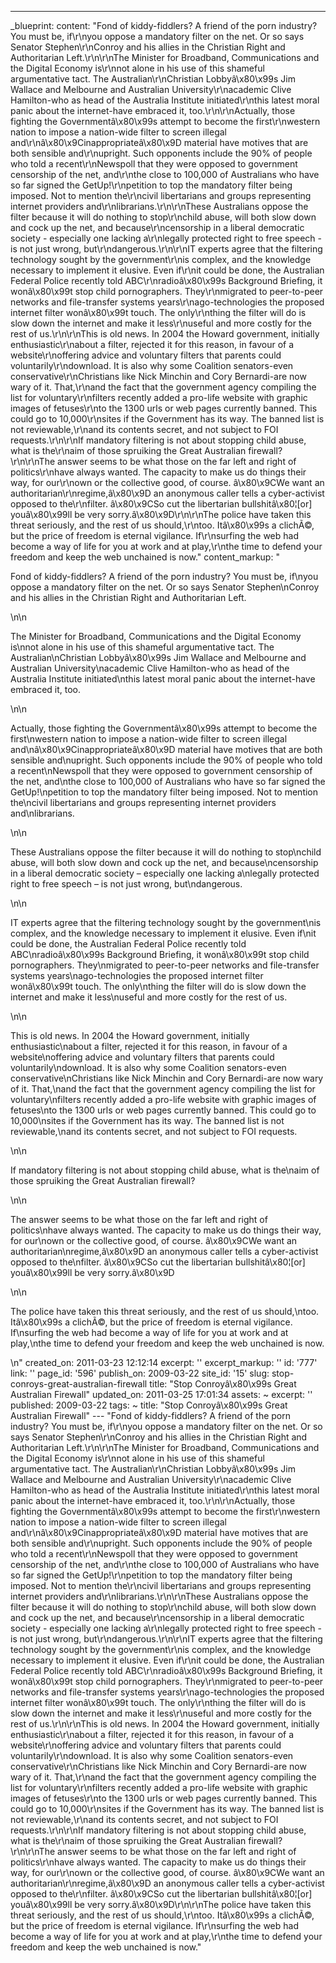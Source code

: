 ---
_blueprint:
  content: "Fond of kiddy-fiddlers? A friend of the porn industry? You must be, if\r\nyou
    oppose a mandatory filter on the net. Or so says Senator Stephen\r\nConroy and
    his allies in the Christian Right and Authoritarian Left.\r\n\r\nThe Minister
    for Broadband, Communications and the Digital Economy is\r\nnot alone in his use
    of this shameful argumentative tact. The Australian\r\nChristian Lobbyâ\x80\x99s
    Jim Wallace and Melbourne and Australian University\r\nacademic Clive Hamilton-who
    as head of the Australia Institute initiated\r\nthis latest moral panic about
    the internet-have embraced it, too.\r\n\r\nActually, those fighting the Governmentâ\x80\x99s
    attempt to become the first\r\nwestern nation to impose a nation-wide filter to
    screen illegal and\r\nâ\x80\x9Cinappropriateâ\x80\x9D material have motives that
    are both sensible and\r\nupright. Such opponents include the 90% of people who
    told a recent\r\nNewspoll that they were opposed to government censorship of the
    net, and\r\nthe close to 100,000 of Australians who have so far signed the GetUp!\r\npetition
    to top the mandatory filter being imposed. Not to mention the\r\ncivil libertarians
    and groups representing internet providers and\r\nlibrarians.\r\n\r\nThese Australians
    oppose the filter because it will do nothing to stop\r\nchild abuse, will both
    slow down and cock up the net, and because\r\ncensorship in a liberal democratic
    society - especially one lacking a\r\nlegally protected right to free speech -
    is not just wrong, but\r\ndangerous.\r\n\r\nIT experts agree that the filtering
    technology sought by the government\r\nis complex, and the knowledge necessary
    to implement it elusive. Even if\r\nit could be done, the Australian Federal Police
    recently told ABC\r\nradioâ\x80\x99s Background Briefing, it wonâ\x80\x99t stop
    child pornographers. They\r\nmigrated to peer-to-peer networks and file-transfer
    systems years\r\nago-technologies the proposed internet filter wonâ\x80\x99t touch.
    The only\r\nthing the filter will do is slow down the internet and make it less\r\nuseful
    and more costly for the rest of us.\r\n\r\nThis is old news. In 2004 the Howard
    government, initially enthusiastic\r\nabout a filter, rejected it for this reason,
    in favour of a website\r\noffering advice and voluntary filters that parents could
    voluntarily\r\ndownload. It is also why some Coalition senators-even conservative\r\nChristians
    like Nick Minchin and Cory Bernardi-are now wary of it. That,\r\nand the fact
    that the government agency compiling the list for voluntary\r\nfilters recently
    added a pro-life website with graphic images of fetuses\r\nto the 1300 urls or
    web pages currently banned. This could go to 10,000\r\nsites if the Government
    has its way. The banned list is not reviewable,\r\nand its contents secret, and
    not subject to FOI requests.\r\n\r\nIf mandatory filtering is not about stopping
    child abuse, what is the\r\naim of those spruiking the Great Australian firewall?\r\n\r\nThe
    answer seems to be what those on the far left and right of politics\r\nhave always
    wanted. The capacity to make us do things their way, for our\r\nown or the collective
    good, of course. â\x80\x9CWe want an authoritarian\r\nregime,â\x80\x9D an anonymous
    caller tells a cyber-activist opposed to the\r\nfilter. â\x80\x9CSo cut the libertarian
    bullshitâ\x80¦[or] youâ\x80\x99ll be very sorry.â\x80\x9D\r\n\r\nThe police have
    taken this threat seriously, and the rest of us should,\r\ntoo. Itâ\x80\x99s a
    clichÃ©, but the price of freedom is eternal vigilance. If\r\nsurfing the web
    had become a way of life for you at work and at play,\r\nthe time to defend your
    freedom and keep the web unchained is now."
  content_markup: "<p>Fond of kiddy-fiddlers? A friend of the porn industry? You must
    be, if\nyou oppose a mandatory filter on the net. Or so says Senator Stephen\nConroy
    and his allies in the Christian Right and Authoritarian Left.</p>\n\n<p>The Minister
    for Broadband, Communications and the Digital Economy is\nnot alone in his use
    of this shameful argumentative tact. The Australian\nChristian Lobbyâ\x80\x99s
    Jim Wallace and Melbourne and Australian University\nacademic Clive Hamilton-who
    as head of the Australia Institute initiated\nthis latest moral panic about the
    internet-have embraced it, too.</p>\n\n<p>Actually, those fighting the Governmentâ\x80\x99s
    attempt to become the first\nwestern nation to impose a nation-wide filter to
    screen illegal and\nâ\x80\x9Cinappropriateâ\x80\x9D material have motives that
    are both sensible and\nupright. Such opponents include the 90% of people who told
    a recent\nNewspoll that they were opposed to government censorship of the net,
    and\nthe close to 100,000 of Australians who have so far signed the GetUp!\npetition
    to top the mandatory filter being imposed. Not to mention the\ncivil libertarians
    and groups representing internet providers and\nlibrarians.</p>\n\n<p>These Australians
    oppose the filter because it will do nothing to stop\nchild abuse, will both slow
    down and cock up the net, and because\ncensorship in a liberal democratic society
    &ndash; especially one lacking a\nlegally protected right to free speech &ndash;
    is not just wrong, but\ndangerous.</p>\n\n<p>IT experts agree that the filtering
    technology sought by the government\nis complex, and the knowledge necessary to
    implement it elusive. Even if\nit could be done, the Australian Federal Police
    recently told ABC\nradioâ\x80\x99s Background Briefing, it wonâ\x80\x99t stop
    child pornographers. They\nmigrated to peer-to-peer networks and file-transfer
    systems years\nago-technologies the proposed internet filter wonâ\x80\x99t touch.
    The only\nthing the filter will do is slow down the internet and make it less\nuseful
    and more costly for the rest of us.</p>\n\n<p>This is old news. In 2004 the Howard
    government, initially enthusiastic\nabout a filter, rejected it for this reason,
    in favour of a website\noffering advice and voluntary filters that parents could
    voluntarily\ndownload. It is also why some Coalition senators-even conservative\nChristians
    like Nick Minchin and Cory Bernardi-are now wary of it. That,\nand the fact that
    the government agency compiling the list for voluntary\nfilters recently added
    a pro-life website with graphic images of fetuses\nto the 1300 urls or web pages
    currently banned. This could go to 10,000\nsites if the Government has its way.
    The banned list is not reviewable,\nand its contents secret, and not subject to
    FOI requests.</p>\n\n<p>If mandatory filtering is not about stopping child abuse,
    what is the\naim of those spruiking the Great Australian firewall?</p>\n\n<p>The
    answer seems to be what those on the far left and right of politics\nhave always
    wanted. The capacity to make us do things their way, for our\nown or the collective
    good, of course. â\x80\x9CWe want an authoritarian\nregime,â\x80\x9D an anonymous
    caller tells a cyber-activist opposed to the\nfilter. â\x80\x9CSo cut the libertarian
    bullshitâ\x80¦[or] youâ\x80\x99ll be very sorry.â\x80\x9D</p>\n\n<p>The police
    have taken this threat seriously, and the rest of us should,\ntoo. Itâ\x80\x99s
    a clichÃ©, but the price of freedom is eternal vigilance. If\nsurfing the web
    had become a way of life for you at work and at play,\nthe time to defend your
    freedom and keep the web unchained is now.</p>\n"
  created_on: 2011-03-23 12:12:14
  excerpt: ''
  excerpt_markup: ''
  id: '777'
  link: ''
  page_id: '596'
  publish_on: 2009-03-22
  site_id: '15'
  slug: stop-conroys-great-australian-firewall
  title: "Stop Conroyâ\x80\x99s Great Australian Firewall"
  updated_on: 2011-03-25 17:01:34
assets: ~
excerpt: ''
published: 2009-03-22
tags: ~
title: "Stop Conroyâ\x80\x99s Great Australian Firewall"
--- "Fond of kiddy-fiddlers? A friend of the porn industry? You must be, if\r\nyou
  oppose a mandatory filter on the net. Or so says Senator Stephen\r\nConroy and his
  allies in the Christian Right and Authoritarian Left.\r\n\r\nThe Minister for Broadband,
  Communications and the Digital Economy is\r\nnot alone in his use of this shameful
  argumentative tact. The Australian\r\nChristian Lobbyâ\x80\x99s Jim Wallace and
  Melbourne and Australian University\r\nacademic Clive Hamilton-who as head of the
  Australia Institute initiated\r\nthis latest moral panic about the internet-have
  embraced it, too.\r\n\r\nActually, those fighting the Governmentâ\x80\x99s attempt
  to become the first\r\nwestern nation to impose a nation-wide filter to screen illegal
  and\r\nâ\x80\x9Cinappropriateâ\x80\x9D material have motives that are both sensible
  and\r\nupright. Such opponents include the 90% of people who told a recent\r\nNewspoll
  that they were opposed to government censorship of the net, and\r\nthe close to
  100,000 of Australians who have so far signed the GetUp!\r\npetition to top the
  mandatory filter being imposed. Not to mention the\r\ncivil libertarians and groups
  representing internet providers and\r\nlibrarians.\r\n\r\nThese Australians oppose
  the filter because it will do nothing to stop\r\nchild abuse, will both slow down
  and cock up the net, and because\r\ncensorship in a liberal democratic society -
  especially one lacking a\r\nlegally protected right to free speech - is not just
  wrong, but\r\ndangerous.\r\n\r\nIT experts agree that the filtering technology sought
  by the government\r\nis complex, and the knowledge necessary to implement it elusive.
  Even if\r\nit could be done, the Australian Federal Police recently told ABC\r\nradioâ\x80\x99s
  Background Briefing, it wonâ\x80\x99t stop child pornographers. They\r\nmigrated
  to peer-to-peer networks and file-transfer systems years\r\nago-technologies the
  proposed internet filter wonâ\x80\x99t touch. The only\r\nthing the filter will
  do is slow down the internet and make it less\r\nuseful and more costly for the
  rest of us.\r\n\r\nThis is old news. In 2004 the Howard government, initially enthusiastic\r\nabout
  a filter, rejected it for this reason, in favour of a website\r\noffering advice
  and voluntary filters that parents could voluntarily\r\ndownload. It is also why
  some Coalition senators-even conservative\r\nChristians like Nick Minchin and Cory
  Bernardi-are now wary of it. That,\r\nand the fact that the government agency compiling
  the list for voluntary\r\nfilters recently added a pro-life website with graphic
  images of fetuses\r\nto the 1300 urls or web pages currently banned. This could
  go to 10,000\r\nsites if the Government has its way. The banned list is not reviewable,\r\nand
  its contents secret, and not subject to FOI requests.\r\n\r\nIf mandatory filtering
  is not about stopping child abuse, what is the\r\naim of those spruiking the Great
  Australian firewall?\r\n\r\nThe answer seems to be what those on the far left and
  right of politics\r\nhave always wanted. The capacity to make us do things their
  way, for our\r\nown or the collective good, of course. â\x80\x9CWe want an authoritarian\r\nregime,â\x80\x9D
  an anonymous caller tells a cyber-activist opposed to the\r\nfilter. â\x80\x9CSo
  cut the libertarian bullshitâ\x80¦[or] youâ\x80\x99ll be very sorry.â\x80\x9D\r\n\r\nThe
  police have taken this threat seriously, and the rest of us should,\r\ntoo. Itâ\x80\x99s
  a clichÃ©, but the price of freedom is eternal vigilance. If\r\nsurfing the web
  had become a way of life for you at work and at play,\r\nthe time to defend your
  freedom and keep the web unchained is now."
